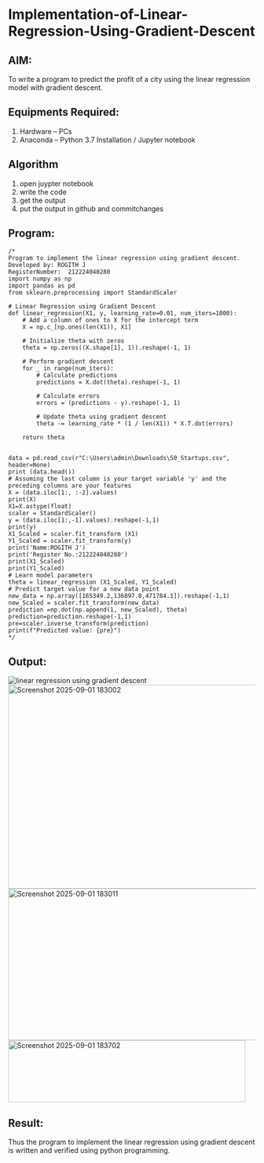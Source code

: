 # Implementation-of-Linear-Regression-Using-Gradient-Descent

## AIM:
To write a program to predict the profit of a city using the linear regression model with gradient descent.

## Equipments Required:
1. Hardware – PCs
2. Anaconda – Python 3.7 Installation / Jupyter notebook

## Algorithm
1. open juypter notebook
2. write the code
3. get the output 
4. put the output in github and commitchanges

## Program:
```
/*
Program to implement the linear regression using gradient descent.
Developed by: ROGITH J
RegisterNumber:  212224040280
import numpy as np
import pandas as pd
from sklearn.preprocessing import StandardScaler

# Linear Regression using Gradient Descent
def linear_regression(X1, y, learning_rate=0.01, num_iters=1000):
    # Add a column of ones to X for the intercept term
    X = np.c_[np.ones(len(X1)), X1]

    # Initialize theta with zeros
    theta = np.zeros((X.shape[1], 1)).reshape(-1, 1)

    # Perform gradient descent
    for _ in range(num_iters):
        # Calculate predictions
        predictions = X.dot(theta).reshape(-1, 1)

        # Calculate errors
        errors = (predictions - y).reshape(-1, 1)

        # Update theta using gradient descent
        theta -= learning_rate * (1 / len(X1)) * X.T.dot(errors)

    return theta


data = pd.read_csv(r"C:\Users\admin\Downloads\50_Startups.csv", header=None)
print (data.head())
# Assuming the last column is your target variable 'y' and the preceding columns are your features
X = (data.iloc[1:, :-2].values)
print(X)
X1=X.astype(float)
scaler = StandardScaler()
y = (data.iloc[1:,-1].values).reshape(-1,1)
print(y)
X1_Scaled = scaler.fit_transform (X1)
Y1_Scaled = scaler.fit_transform(y)
print('Name:ROGITH J')
print('Register No.:212224040280')
print(X1_Scaled)
print(Y1_Scaled)
# Learn model parameters
theta = linear_regression (X1_Scaled, Y1_Scaled)
# Predict target value for a new data point
new_data = np.array([165349.2,136897.8,471784.1]).reshape(-1,1)
new_Scaled = scaler.fit_transform(new_data)
prediction =np.dot(np.append(1, new_Scaled), theta)
prediction=prediction.reshape(-1,1)
pre=scaler.inverse_transform(prediction)
print(f"Predicted value: {pre}")
*/
```

## Output:
![linear regression using gradient descent](sam.png)
<img width="860" height="414" alt="Screenshot 2025-09-01 183002" src="https://github.com/user-attachments/assets/2e2af347-f7fa-41ee-8adc-c6dc99853c6e" />
<img width="765" height="308" alt="Screenshot 2025-09-01 183011" src="https://github.com/user-attachments/assets/34d824b1-b2b0-4ebe-9da9-9121b0e79efe" />
<img width="483" height="126" alt="Screenshot 2025-09-01 183702" src="https://github.com/user-attachments/assets/d0804fc9-b000-41de-b405-2b6cda265055" />







## Result:
Thus the program to implement the linear regression using gradient descent is written and verified using python programming.
